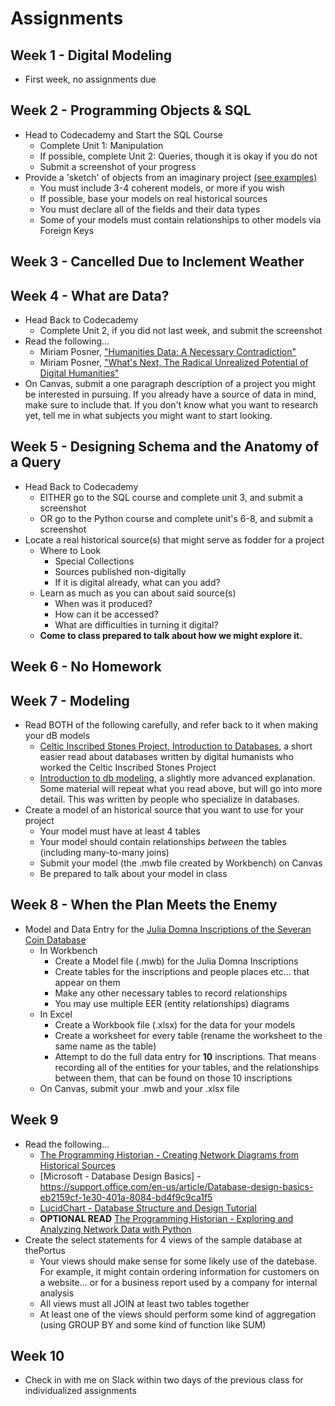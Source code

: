 # Assignments

## Week 1 - Digital Modeling
* First week, no assignments due

## Week 2 - Programming Objects & SQL
* Head to Codecademy and Start the SQL Course
    * Complete Unit 1: Manipulation
    * If possible, complete Unit 2: Queries, though it is okay if you do not
    * Submit a screenshot of your progress
* Provide a 'sketch' of objects from an imaginary project [(see examples)](examples.md)
    * You must include 3-4 coherent models, or more if you wish
    * If possible, base your models on real historical sources
    * You must declare all of the fields and their data types
    * Some of your models must contain relationships to other models via Foreign Keys

## Week 3 - Cancelled Due to Inclement Weather

## Week 4 - What are Data?
* Head Back to Codecademy
    * Complete Unit 2, if you did not last week, and submit the screenshot
* Read the following...
    - Miriam Posner, ["Humanities Data: A Necessary Contradiction"](http://miriamposner.com/blog/humanities-data-a-necessary-contradiction)
    - Miriam Posner, ["What's Next, The Radical Unrealized Potential of Digital Humanities"](http://miriamposner.com/blog/whats-next-the-radical-unrealized-potential-of-digital-humanities)
* On Canvas, submit a one paragraph description of a project you might be interested in pursuing. If you already have a source of data in mind, make sure to include that. If you don't know what you want to research yet, tell me in what subjects you might want to start looking.

## Week 5 - Designing Schema and the Anatomy of a Query
* Head Back to Codecademy
    * EITHER go to the SQL course and complete unit 3, and submit a screenshot
    * OR go to the Python course and complete unit's 6-8, and submit a screenshot
* Locate a real historical source(s) that might serve as fodder for a project
    * Where to Look
        * Special Collections
        * Sources published non-digitally
        * If it is digital already, what can you add?
    * Learn as much as you can about said source(s)
        * When was it produced?
        * How can it be accessed?
        * What are difficulties in turning it digital?
    * **Come to class prepared to talk about how we might explore it.**

## Week 6 - No Homework

## Week 7 - Modeling

* Read BOTH of the following carefully, and refer back to it when making your dB models
    * [Celtic Inscribed Stones Project, Introduction to Databases](http://www.ucl.ac.uk/archaeology/cisp/database/manual/node1.html), a short easier read about databases written by digital humanists who worked the Celtic Inscribed Stones Project
    * [Introduction to db modeling](http://datanamic.com/support/lt-dez005-introduction-db-modeling.html), a slightly more advanced explanation. Some material will repeat what you read above, but will go into more detail. This was written by people who specialize in databases.
* Create a model of an historical source that you want to use for your project
    * Your model must have at least 4 tables
    * Your model should contain relationships *between* the tables (including many-to-many joins)
    * Submit your model (the .mwb file created by Workbench) on Canvas
    * Be prepared to talk about your model in class

## Week 8 - When the Plan Meets the Enemy

* Model and Data Entry for the [Julia Domna Inscriptions of the Severan Coin Database](http://web3.forest.usf.edu/main/other/severan/jdi/)
    * In Workbench
        * Create a Model file (.mwb) for the Julia Domna Inscriptions
        * Create tables for the inscriptions and people places etc... that appear on them
        * Make any other necessary tables to record relationships
        * You may use multiple EER (entity relationships) diagrams
    * In Excel
        * Create a Workbook file (.xlsx) for the data for your models
        * Create a worksheet for every table (rename the worksheet to the same name as the table)
        * Attempt to do the full data entry for **10** inscriptions. That means recording all of the entities for your tables, and the relationships between them, that can be found on those 10 inscriptions
    * On Canvas, submit your .mwb and your .xlsx file

## Week 9

* Read the following...
    * [The Programming Historian - Creating Network Diagrams from Historical Sources](https://programminghistorian.org/lessons/creating-network-diagrams-from-historical-sources)
    * [Microsoft - Database Design Basics] - https://support.office.com/en-us/article/Database-design-basics-eb2159cf-1e30-401a-8084-bd4f9c9ca1f5
    * [LucidChart - Database Structure and Design Tutorial](https://www.lucidchart.com/pages/database-diagram/database-design)
    * **OPTIONAL READ** [The Programming Historian - Exploring and Analyzing Network Data with Python](https://programminghistorian.org/lessons/exploring-and-analyzing-network-data-with-python)
* Create the select statements for 4 views of the sample database at thePortus
    * Your views should make sense for some likely use of the datebase. For example, it might contain ordering information for customers on a website... or for a business report used by a company for internal analysis
    * All views must all JOIN at least two tables together
    * At least one of the views should perform some kind of aggregation (using GROUP BY and some kind of function like SUM)

## Week 10

* Check in with me on Slack within two days of the previous class for individualized assignments
